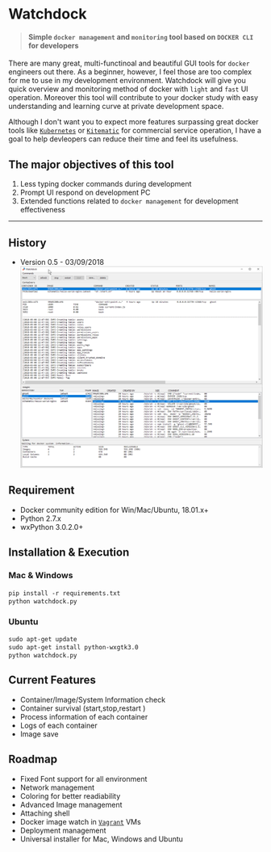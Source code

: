 # Watchdock 
>#### Simple `docker management` and `monitoring` tool based on `DOCKER CLI` for developers
There are many great, multi-functinoal and beautiful GUI tools for `docker` engineers out there. As a beginner, however, I feel those are too complex for me to use in my development environment. Watchdock will give you quick overview and monitoring method of docker with `light` and `fast` UI operation. Moreover this tool will contribute to your docker study with easy understanding and learning curve at private development space.

Although I don't want you to expect more features surpassing great docker tools like [`Kubernetes`](https://kubernetes.io/) or [`Kitematic`](https://kitematic.com/) for commercial service operation, I have a goal to help devleopers can reduce their time and feel its usefulness. 

## The major objectives of this tool
1. Less typing docker commands during development
2. Prompt UI respond on development PC
3. Extended functions related to `docker management` for development effectiveness


----


## History
- Version 0.5 - 03/09/2018
![Screenshot](screenshot.png)


## Requirement
- Docker community edition for Win/Mac/Ubuntu, 18.01.x+
- Python 2.7.x
- wxPython 3.0.2.0+


## Installation & Execution

### Mac & Windows
```
pip install -r requirements.txt
python watchdock.py
```

### Ubuntu
```
sudo apt-get update
sudo apt-get install python-wxgtk3.0
python watchdock.py
```


## Current Features
- Container/Image/System Information check
- Container survival (start,stop,restart )
- Process information of each container
- Logs of each container
- Image save


## Roadmap
- Fixed Font support for all environment
- Network management
- Coloring for better readiability
- Advanced Image management
- Attaching shell
- Docker image watch in [`Vagrant`](https://www.vagrantup.com/) VMs
- Deployment management
- Universal installer for Mac, Windows and Ubuntu

